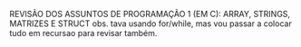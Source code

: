 REVISÃO DOS ASSUNTOS DE PROGRAMAÇÃO 1 (EM C): ARRAY, STRINGS, MATRIZES E STRUCT 
obs. tava usando for/while, mas vou passar a colocar tudo em recursao para revisar também. 